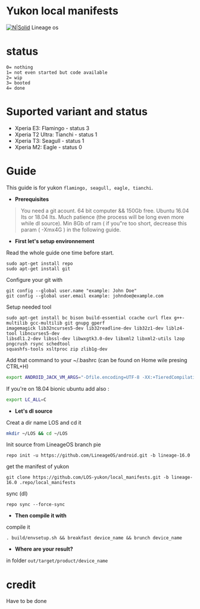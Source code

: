# __Yukon local manifests__

[![N|Solid](https://www1-lw.xda-cdn.com/files/2017/05/lineageos.png)](https://github.com/LineageOS)
Lineage os

# __status__
```
0= nothing 
1= not even started but code available
2= wip
3= booted
4= done
```

# __Suported variant and status__

* Xperia E3: Flamingo - status 3
* Xperia T2 Ultra: Tianchi - status 1
* Xperia T3: Seagull - status 1
* Xperia M2: Eagle - status 0

# __Guide__
This guide is for yukon `flamingo, seagull, eagle, tianchi`.
- __Prerequisites__
>You need a git acount. 
>64 bit computer && 150Gb free.
>Ubuntu 16.04 lts or 18.04 lts.
>Much patience (the process will be long even more while dl source).
>Min 8Gb of ram ( if you"re too short, decrease this param ( -Xmx4G ) in the following guide.

- __First let's setup environnement__

Read the whole guide one time before start.

```
sudo apt-get install repo
sudo apt-get install git 
```
Configure your git with 
```
git config --global user.name "example: John Doe"
git config --global user.email example: johndoe@example.com
```
Setup needed tool
```
sudo apt-get install bc bison build-essential ccache curl flex g++-multilib gcc-multilib git gnupg gperf 
imagemagick lib32ncurses5-dev lib32readline-dev lib32z1-dev liblz4-tool libncurses5-dev 
libsdl1.2-dev libssl-dev libwxgtk3.0-dev libxml2 libxml2-utils lzop pngcrush rsync schedtool 
squashfs-tools xsltproc zip zlib1g-dev
```
Add that command to your ~/.bashrc (can be found on Home wile presing CTRL+H) 
```sh
export ANDROID_JACK_VM_ARGS="-Dfile.encoding=UTF-8 -XX:+TieredCompilation -Xmx4G" 
```
If you're on 18.04 bionic ubuntu add also :
```sh
export LC_ALL=C
```
- __Let's dl source__

Creat a dir name LOS and cd it 
```sh
mkdir ~/LOS && cd ~/LOS
```
Init source from LineageOS branch pie
```
repo init -u https://github.com/LineageOS/android.git -b lineage-16.0
```
get the manifest of yukon
```
git clone https://github.com/LOS-yukon/local_manifests.git -b lineage-16.0 .repo/local_manifests
```
sync (dl) 
```
repo sync --force-sync
```
- __Then compile it with__ 

compile it 
```
. build/envsetup.sh && breakfast device_name && brunch device_name
```
- __Where are your result?__ 

in folder `out/target/product/device_name`

# __credit__

Have to be done 
